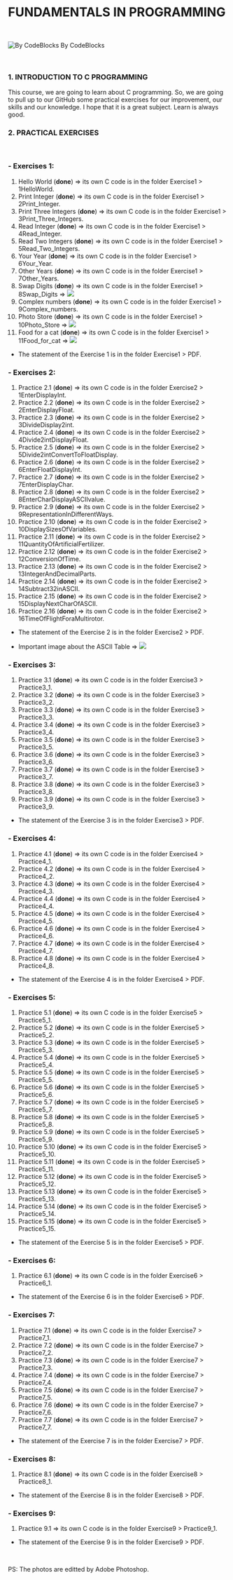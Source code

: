 # FUNDAMENTALS IN PROGRAMMING

<br>

![By CodeBlocks](CProg.png)
By CodeBlocks

<br>

### 1. INTRODUCTION TO C PROGRAMMING

This course, we are going to learn about C programming. So, we are going to pull up to our GitHub some practical exercises for our improvement, our skills and our knowledge. I hope that it is a great subject. Learn is always good.

### 2. PRACTICAL EXERCISES
<br>

### - Exercises 1:
    
1. Hello World (**done**) => its own C code is in the folder Exercise1 > 1HelloWorld.
2. Print Integer (**done**) => its own C code is in the folder Exercise1 > 2Print_Integer.
3. Print Three Integers (**done**) => its own C code is in the folder Exercise1 > 3Print_Three_Integers.
4. Read Integer (**done**) => its own C code is in the folder Exercise1 > 4Read_Integer.
5. Read Two Integers (**done**) => its own C code is in the folder Exercise1 > 5Read_Two_Integers.
6. Your Year (**done**) => its own C code is in the folder Exercise1 > 6Your_Year.
7. Other Years (**done**) => its own C code is in the folder Exercise1 > 7Other_Years.
8. Swap Digits (**done**) => its own C code is in the folder Exercise1 > 8Swap_Digits => ![](Swap_Digits.png)
9. Complex numbers (**done**) => its own C code is in the folder Exercise1 > 9Complex_numbers.
10. Photo Store (**done**) => its own C code is in the folder Exercise1 > 10Photo_Store => ![](Photo_Store.jpg)
11. Food for a cat (**done**) => its own C code is in the folder Exercise1 > 11Food_for_cat => ![](Food_for_cat.jpg)
- The statement of the Exercise 1 is in the folder Exercise1 > PDF.

### - Exercises 2:
    
1. Practice 2.1 (**done**) => its own C code is in the folder Exercise2 > 1EnterDisplayInt.
2. Practice 2.2 (**done**) => its own C code is in the folder Exercise2 > 2EnterDisplayFloat.
3. Practice 2.3 (**done**) => its own C code is in the folder Exercise2 > 3DivideDisplay2int.
4. Practice 2.4 (**done**) => its own C code is in the folder Exercise2 > 4Divide2intDisplayFloat.
5. Practice 2.5 (**done**) => its own C code is in the folder Exercise2 > 5Divide2intConvertToFloatDisplay.
6. Practice 2.6 (**done**) => its own C code is in the folder Exercise2 > 6EnterFloatDisplayInt.
7. Practice 2.7 (**done**) => its own C code is in the folder Exercise2 > 7EnterDisplayChar.
8. Practice 2.8 (**done**) => its own C code is in the folder Exercise2 > 8EnterCharDisplayASCIIvalue.
9. Practice 2.9 (**done**) => its own C code is in the folder Exercise2 > 9RepresentationInDifferentWays.
10. Practice 2.10 (**done**) => its own C code is in the folder Exercise2 > 10DisplaySizesOfVariables.
11. Practice 2.11 (**done**) => its own C code is in the folder Exercise2 > 11QuantityOfArtificialFertilizer.
12. Practice 2.12 (**done**) => its own C code is in the folder Exercise2 > 12ConversionOfTime.
13. Practice 2.13 (**done**) => its own C code is in the folder Exercise2 > 13IntegerAndDecimalParts.
14. Practice 2.14 (**done**) => its own C code is in the folder Exercise2 > 14Subtract32inASCII.
15. Practice 2.15 (**done**) => its own C code is in the folder Exercise2 > 15DisplayNextCharOfASCII.
16. Practice 2.16 (**done**) => its own C code is in the folder Exercise2 > 16TimeOfFlightForaMultirotor.
- The statement of the Exercise 2 is in the folder Exercise2 > PDF.

- Important image about the ASCII Table => ![](ASCII_Table.jpg)

### - Exercises 3:
    
1. Practice 3.1 (**done**) => its own C code is in the folder Exercise3 > Practice3_1.
2. Practice 3.2 (**done**) => its own C code is in the folder Exercise3 > Practice3_2.
3. Practice 3.3 (**done**) => its own C code is in the folder Exercise3 > Practice3_3.
4. Practice 3.4 (**done**) => its own C code is in the folder Exercise3 > Practice3_4.
5. Practice 3.5 (**done**) => its own C code is in the folder Exercise3 > Practice3_5.
6. Practice 3.6 (**done**) => its own C code is in the folder Exercise3 > Practice3_6.
7. Practice 3.7 (**done**) => its own C code is in the folder Exercise3 > Practice3_7.
8. Practice 3.8 (**done**) => its own C code is in the folder Exercise3 > Practice3_8.
9. Practice 3.9 (**done**) => its own C code is in the folder Exercise3 > Practice3_9.
- The statement of the Exercise 3 is in the folder Exercise3 > PDF.

### - Exercises 4:
    
1. Practice 4.1 (**done**) => its own C code is in the folder Exercise4 > Practice4_1.
2. Practice 4.2 (**done**) => its own C code is in the folder Exercise4 > Practice4_2.
3. Practice 4.3 (**done**) => its own C code is in the folder Exercise4 > Practice4_3.
4. Practice 4.4 (**done**) => its own C code is in the folder Exercise4 > Practice4_4.
5. Practice 4.5 (**done**) => its own C code is in the folder Exercise4 > Practice4_5.
6. Practice 4.6 (**done**) => its own C code is in the folder Exercise4 > Practice4_6.
7. Practice 4.7 (**done**) => its own C code is in the folder Exercise4 > Practice4_7.
8. Practice 4.8 (**done**) => its own C code is in the folder Exercise4 > Practice4_8.
- The statement of the Exercise 4 is in the folder Exercise4 > PDF.

### - Exercises 5:
    
1. Practice 5.1 (**done**) => its own C code is in the folder Exercise5 > Practice5_1.
2. Practice 5.2 (**done**) => its own C code is in the folder Exercise5 > Practice5_2.
3. Practice 5.3 (**done**) => its own C code is in the folder Exercise5 > Practice5_3.
4. Practice 5.4 (**done**) => its own C code is in the folder Exercise5 > Practice5_4.
5. Practice 5.5 (**done**) => its own C code is in the folder Exercise5 > Practice5_5.
6. Practice 5.6 (**done**) => its own C code is in the folder Exercise5 > Practice5_6.
7. Practice 5.7 (**done**) => its own C code is in the folder Exercise5 > Practice5_7.
8. Practice 5.8 (**done**) => its own C code is in the folder Exercise5 > Practice5_8.
9. Practice 5.9 (**done**) => its own C code is in the folder Exercise5 > Practice5_9.
10. Practice 5.10 (**done**) => its own C code is in the folder Exercise5 > Practice5_10.
11. Practice 5.11 (**done**) => its own C code is in the folder Exercise5 > Practice5_11.
12. Practice 5.12 (**done**) => its own C code is in the folder Exercise5 > Practice5_12.
13. Practice 5.13 (**done**) => its own C code is in the folder Exercise5 > Practice5_13.
14. Practice 5.14 (**done**) => its own C code is in the folder Exercise5 > Practice5_14.
15. Practice 5.15 (**done**) => its own C code is in the folder Exercise5 > Practice5_15.
- The statement of the Exercise 5 is in the folder Exercise5 > PDF.

### - Exercises 6:
    
1. Practice 6.1 (**done**) => its own C code is in the folder Exercise6 > Practice6_1.
- The statement of the Exercise 6 is in the folder Exercise6 > PDF.

### - Exercises 7:
    
1. Practice 7.1 (**done**) => its own C code is in the folder Exercise7 > Practice7_1.
2. Practice 7.2 (**done**) => its own C code is in the folder Exercise7 > Practice7_2.
3. Practice 7.3 (**done**) => its own C code is in the folder Exercise7 > Practice7_3.
4. Practice 7.4 (**done**) => its own C code is in the folder Exercise7 > Practice7_4.
5. Practice 7.5 (**done**) => its own C code is in the folder Exercise7 > Practice7_5.
6. Practice 7.6 (**done**) => its own C code is in the folder Exercise7 > Practice7_6.
7. Practice 7.7 (**done**) => its own C code is in the folder Exercise7 > Practice7_7.
- The statement of the Exercise 7 is in the folder Exercise7 > PDF.

### - Exercises 8:
    
1. Practice 8.1 (**done**) => its own C code is in the folder Exercise8 > Practice8_1.
- The statement of the Exercise 8 is in the folder Exercise8 > PDF.

### - Exercises 9:
    
1. Practice 9.1 => its own C code is in the folder Exercise9 > Practice9_1.
- The statement of the Exercise 9 is in the folder Exercise9 > PDF.

<br>

PS: The photos are editted by Adobe Photoshop.